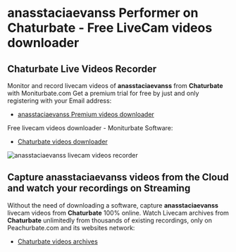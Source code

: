 # anasstaciaevanss Performer on Chaturbate - Free LiveCam videos downloader

## Chaturbate Live Videos Recorder

Monitor and record livecam videos of **anasstaciaevanss** from **Chaturbate** with Moniturbate.com
Get a premium trial for free by just and only registering with your Email address:
* [anasstaciaevanss Premium videos downloader](https://moniturbate.com/request-demo-licence-key.html)

Free livecam videos downloader - Moniturbate Software:
* [Chaturbate videos downloader](https://moniturbate.com/moniturbate-download-software.html)

![anasstaciaevanss livecam videos recorder](https://peachurnet.com/templates/moniturbate-software.png)


## Capture anasstaciaevanss videos from the Cloud and watch your recordings on Streaming

Without the need of downloading a software, capture **anasstaciaevanss** livecam videos from **Chaturbate** 100% online.
Watch Livecam archives from **Chaturbate** unlimitedly from thousands of existing recordings, only on Peachurbate.com and its websites network:
* [Chaturbate videos archives](https://peachurnet.com/)